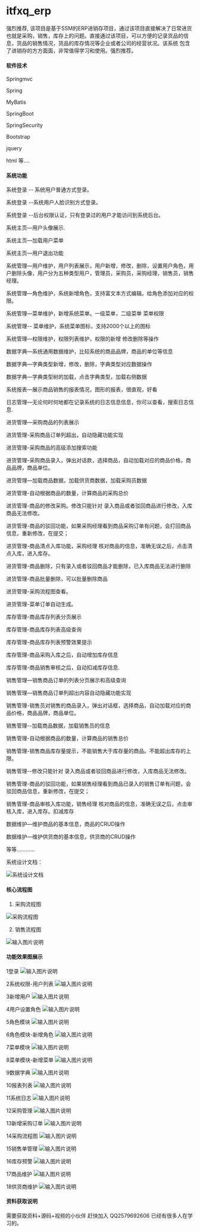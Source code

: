 # itfxq_erp
强烈推荐, 该项目是基于SSM的ERP进销存项目，通过该项目直接解决了日常进货也就是采购，销售，库存上的问题。直接通过该项目，可以方便的记录货品的信息，货品的销售情况，货品的库存情况等企业或者公司的经营状况。该系统 包含了进销存的方方面面，非常值得学习和使用。强烈推荐。

#### 软件技术

Springmvc

Spring

MyBatis

SpringBoot

SpringSecurity

Bootstrap

jquery

html 等....


#### 系统功能



 系统登录 -- 系统用户普通方式登录。

系统登录 --系统用户人脸识别方式登录。

系统登录 --后台权限认证，只有登录过的用户才能访问到系统后台。

系统主页—用户头像展示.

系统主页—加载用户菜单

系统主页—用户退出功能

系统管理—用户维护，用户列表展示，用户新增，修改，删除，设置用户角色，用户删除头像，用户分为五种类型用户，管理员，采购员，采购经理，销售员，销售经理。

系统管理—角色维护，系统新增角色，支持富文本方式编辑。给角色添加对应的权限。

系统管理—菜单维护，新增系统菜单。一级菜单，二级菜单  菜单权限

系统管理-- 菜单维护，系统菜单图标，支持2000个以上的图标

系统管理—权限维护，权限列表维护，权限的新增 修改删除等操作

数据字典—系统通用数据维护，比较系统的商品品牌，商品的单位等信息

数据字典—字典类型新增，修改，删除，字典类型对应数据操作

数据字典—字典类型树的加载，点击字典类型，加载右侧数据

系统报表—展示商品销售的报表情况，图形的报表，很直观，好看

日志管理—无论何时何地都在记录系统的日志信息信息，你可以查看，搜索日志信息.

进货管理—采购商品的列表展示

进货管理-采购商品订单列超出，自动隐藏功能实现

进货管理-采购商品的高级添加搜索功能

进货管理-采购商品录入，弹出对话款，选择商品，自动加载对应的商品价格，商品品牌，商品单位。

进货管理—加载商品数据，加载供货商数据，加载采购员数据

进货管理-自动根据商品的数量，计算商品的采购总价

进货管理-商品的修改采购。修改只能针对 录入商品或者驳回商品进行修改，入库商品无法修改。

进货管理-商品的驳回功能，如果采购经理看到商品采购订单有问题，会打回商品信息，重新修改，在提交；

进货管理-商品清点入库功能，采购经理 核对商品的信息，准确无误之后，点击清点入库，进入库存。

进货管理-商品删除，只有录入或者驳回商品才能删除，已入库商品无法进行删除

进货管理-商品批量删除，可以批量删除商品

进货管理-采购流程图查看。

进货管理-菜单订单自动生成。

库存管理-商品库存列表分页展示

库存管理-商品库存列表高级查询

库存管理-商品库存列表预警效果提示

库存管理-商品采购入库之后，自动增加库存信息

库存管理-商品销售审核之后，自动扣减库存信息.

 

销售管理—销售商品订单的列表分页展示和高级查询

销售管理—销售商品订单列超出内容自动隐藏功能实现

销售管理-销售员对销售的商品录入，弹出对话框，选择商品，自动加载对应的商品价格，商品品牌，商品单位。

销售管理--加载商品数据，加载销售员的信息

销售管理-自动根据商品的数量，计算商品的销售总价

销售管理-销售商品库存量提示，不能销售大于库存量的商品。不能超出库存的上限。

销售管理--修改只能针对 录入商品或者驳回商品进行修改，入库商品无法修改。

销售管理-商品的驳回功能，如果销售经理看到商品已录入的销售订单有问题，会驳回商品信息，重新修改，在提交；

销售管理-商品审核入库功能，销售经理 核对商品的信息，准确无误之后，点击审核入库，进入库存。扣减库存

数据维护—维护商品的基本信息，商品的CRUD操作

数据维护—维护供货商的基本信息，供货商的CRUD操作

等等…………



系统设计文档：

![系统设计文档](https://github.com/soulCoder1998/itfxq_erp/blob/main/pic/%E6%96%87%E6%A1%A3%E6%88%AA%E5%9B%BE.png "在这里输入图片标题")



#### 核心流程图 

1.  采购流程图

![采购流程图](https://github.com/soulCoder1998/itfxq_erp/blob/main/pic/%E9%87%87%E8%B4%AD%E6%B5%81%E7%A8%8B.png "在这里输入图片标题")

2. 销售流程图

![输入图片说明](https://github.com/soulCoder1998/itfxq_erp/blob/main/pic/%E9%94%80%E5%94%AE%E6%B5%81%E7%A8%8B.png "在这里输入图片标题")

#### 功能效果图展示

1登录
![输入图片说明](https://github.com/soulCoder1998/itfxq_erp/blob/main/pic/1%E7%99%BB%E5%BD%95.png "在这里输入图片标题")

2系统权限-用户列表
![输入图片说明](https://github.com/soulCoder1998/itfxq_erp/blob/main/pic/2系统权限-用户列表.png "在这里输入图片标题")

3新增用户
![输入图片说明](https://github.com/soulCoder1998/itfxq_erp/blob/main/pic/3新增用户.png "在这里输入图片标题")

4用户设置角色
![输入图片说明](https://github.com/soulCoder1998/itfxq_erp/blob/main/pic/4用户设置角色.png "在这里输入图片标题")

5角色模块
![输入图片说明](https://github.com/soulCoder1998/itfxq_erp/blob/main/pic/5角色模块.png "在这里输入图片标题")

6角色模块-新增角色
![输入图片说明](https://github.com/soulCoder1998/itfxq_erp/blob/main/pic/6角色模块-新增角色.png "在这里输入图片标题")

7菜单模块
![输入图片说明](https://github.com/soulCoder1998/itfxq_erp/blob/main/pic/7菜单模块.png "在这里输入图片标题")

8菜单模块-新增菜单
![输入图片说明](https://github.com/soulCoder1998/itfxq_erp/blob/main/pic/8菜单模块-新增菜单.png "在这里输入图片标题")

9数据字典
![输入图片说明](https://github.com/soulCoder1998/itfxq_erp/blob/main/pic/9数据字典.png "在这里输入图片标题")

10报表列表
![输入图片说明](https://github.com/soulCoder1998/itfxq_erp/blob/main/pic/10报表列表.png "在这里输入图片标题")

11系统日志
![输入图片说明](https://github.com/soulCoder1998/itfxq_erp/blob/main/pic/11系统日志.png "在这里输入图片标题")

12采购管理
![输入图片说明](https://github.com/soulCoder1998/itfxq_erp/blob/main/pic/12采购管理.png "在这里输入图片标题")

13新增采购订单
![输入图片说明](https://github.com/soulCoder1998/itfxq_erp/blob/main/pic/13新增采购订单.png "在这里输入图片标题")

14采购流程图
![输入图片说明](https://github.com/soulCoder1998/itfxq_erp/blob/main/pic/14采购流程图.png "在这里输入图片标题")

15销售单管理
![输入图片说明](https://github.com/soulCoder1998/itfxq_erp/blob/main/pic/15销售单管理.png "在这里输入图片标题")

16库存预警
![输入图片说明](https://github.com/soulCoder1998/itfxq_erp/blob/main/pic/16库存预警.png "在这里输入图片标题")

17商品维护
![输入图片说明](https://github.com/soulCoder1998/itfxq_erp/blob/main/pic/17商品维护.png "在这里输入图片标题")

18供货商维护
![输入图片说明](https://github.com/soulCoder1998/itfxq_erp/blob/main/pic/18供货商维护.png "在这里输入图片标题")



#### 资料获取说明

需要获取资料+源码+视频的小伙伴 赶快加入 QQ2579692606  已经有很多人在学习的。

